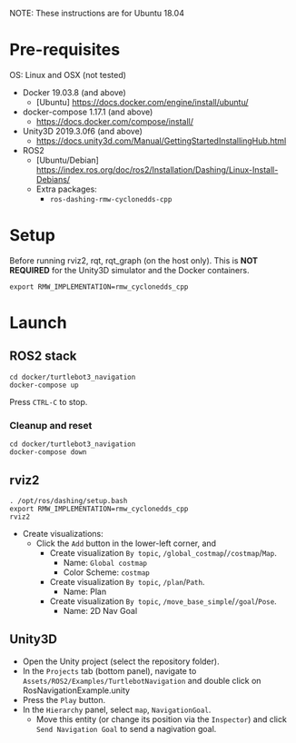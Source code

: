 NOTE: These instructions are for Ubuntu 18.04

# Pre-requisites

OS: Linux and OSX (not tested)

* Docker 19.03.8 (and above)
    * [Ubuntu] https://docs.docker.com/engine/install/ubuntu/
* docker-compose 1.17.1 (and above)
    * https://docs.docker.com/compose/install/
* Unity3D 2019.3.0f6 (and above)
    * https://docs.unity3d.com/Manual/GettingStartedInstallingHub.html
* ROS2
    * [Ubuntu/Debian] https://index.ros.org/doc/ros2/Installation/Dashing/Linux-Install-Debians/
    * Extra packages:
        * `ros-dashing-rmw-cyclonedds-cpp`

# Setup

Before running rviz2, rqt, rqt_graph (on the host only). This is
**NOT REQUIRED** for the Unity3D simulator and the Docker containers.

```
export RMW_IMPLEMENTATION=rmw_cyclonedds_cpp
```


# Launch

## ROS2 stack

```
cd docker/turtlebot3_navigation
docker-compose up
```

Press `CTRL-C` to stop.

### Cleanup and reset
```
cd docker/turtlebot3_navigation
docker-compose down
```

## rviz2

```
. /opt/ros/dashing/setup.bash
export RMW_IMPLEMENTATION=rmw_cyclonedds_cpp
rviz2
```

* Create visualizations:
    * Click the `Add` button in the lower-left corner, and
        * Create visualization `By topic`, `/global_costmap`/`/costmap`/`Map`.
            * Name: `Global costmap`
            * Color Scheme: `costmap`
        * Create visualization `By topic`, `/plan`/`Path`.
            * Name: Plan
        * Create visualization `By topic`, `/move_base_simple`/`/goal`/`Pose`.
            * Name: 2D Nav Goal

## Unity3D

* Open the Unity project (select the repository folder).
* In the `Projects` tab (bottom panel), navigate to `Assets/ROS2/Examples/TurtlebotNavigation` and double click on RosNavigationExample.unity
* Press the `Play` button.
* In the `Hierarchy` panel, select `map`, `NavigationGoal`.
    * Move this entity (or change its position via the `Inspector`) and click `Send Navigation Goal` to send a nagivation goal.

